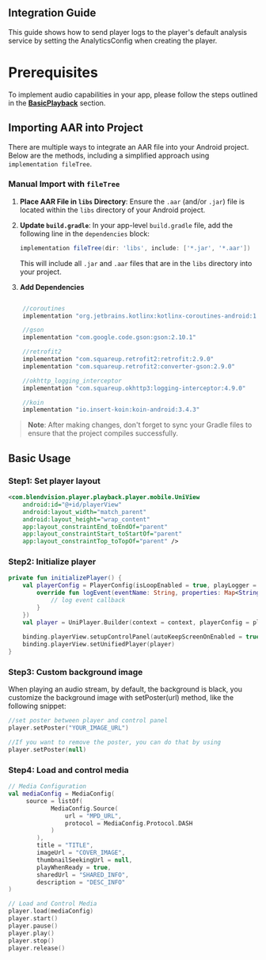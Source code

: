 ## Integration Guide

This guide shows how to send player logs to the player's default analysis service by setting the
AnalyticsConfig when creating the player.

# Prerequisites

To implement audio capabilities in your app, please follow the steps outlined in the [**BasicPlayback**](https://github.com/BlendVision/Android-Player-SDK/tree/develop/BasicPlayback) section.  

## Importing AAR into Project

There are multiple ways to integrate an AAR file into your Android project. Below are the methods,
including a simplified approach using `implementation fileTree`.

### Manual Import with `fileTree`

1. **Place AAR File in `libs` Directory**: Ensure the `.aar` (and/or `.jar`) file is located within
   the `libs` directory of your Android project.

2. **Update `build.gradle`**: In your app-level `build.gradle` file, add the following line in
   the `dependencies` block:

    ```gradle
    implementation fileTree(dir: 'libs', include: ['*.jar', '*.aar'])
    ```

   This will include all `.jar` and `.aar` files that are in the `libs` directory into your project.

3. **Add Dependencies**

```gradle

    //coroutines
    implementation "org.jetbrains.kotlinx:kotlinx-coroutines-android:1.7.3"

    //gson
    implementation "com.google.code.gson:gson:2.10.1"

    //retrofit2
    implementation "com.squareup.retrofit2:retrofit:2.9.0"
    implementation "com.squareup.retrofit2:converter-gson:2.9.0"

    //okhttp_logging_interceptor
    implementation "com.squareup.okhttp3:logging-interceptor:4.9.0"

    //koin
    implementation "io.insert-koin:koin-android:3.4.3"

```

> **Note**: After making changes, don't forget to sync your Gradle files to ensure that the project
> compiles successfully.

## Basic Usage

### Step1: Set player layout
```xml
<com.blendvision.player.playback.player.mobile.UniView
    android:id="@+id/playerView"
    android:layout_width="match_parent"
    android:layout_height="wrap_content"
    app:layout_constraintEnd_toEndOf="parent"
    app:layout_constraintStart_toStartOf="parent"
    app:layout_constraintTop_toTopOf="parent" />
```
### Step2: Initialize player

```kotlin
private fun initializePlayer() {
    val playerConfig = PlayerConfig(isLoopEnabled = true, playLogger = object : PlayLogger {
        override fun logEvent(eventName: String, properties: Map<String, Any>) {
            // log event callback
        }
    })
    val player = UniPlayer.Builder(context = context, playerConfig = playerConfig).build()
    
    binding.playerView.setupControlPanel(autoKeepScreenOnEnabled = true, defaultPanelType = PanelType.EMBEDDED)
    binding.playerView.setUnifiedPlayer(player)
}
```

### Step3: Custom background image
When playing an audio stream, by default, the background is black, you customize the background image with setPoster(url) method, like the following snippet:

```kotlin
//set poster between player and control panel
player.setPoster("YOUR_IMAGE_URL")

//If you want to remove the poster, you can do that by using
player.setPoster(null)
```

### Step4: Load and control media
```kotlin
// Media Configuration
val mediaConfig = MediaConfig(
     source = listOf(
            MediaConfig.Source(
                url = "MPD_URL",
                protocol = MediaConfig.Protocol.DASH
            )
        ),
        title = "TITLE",
        imageUrl = "COVER_IMAGE",
        thumbnailSeekingUrl = null,
        playWhenReady = true,
        sharedUrl = "SHARED_INFO",
        description = "DESC_INFO"
)

// Load and Control Media
player.load(mediaConfig)
player.start()
player.pause()
player.play()
player.stop()
player.release()
```
